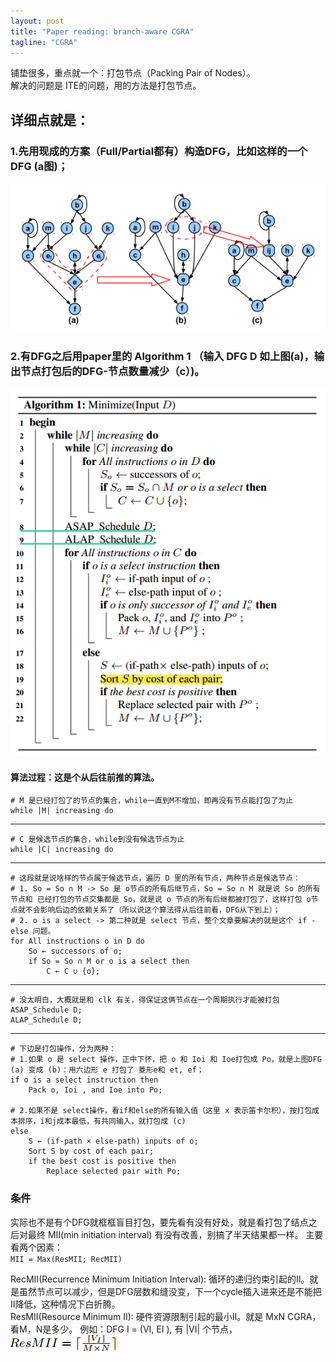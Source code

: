 ```yaml
---
layout: post
title: "Paper reading: branch-aware CGRA"
tagline: "CGRA"
---
```


铺垫很多，重点就一个：打包节点（Packing Pair of Nodes）。  
解决的问题是 ITE的问题，用的方法是打包节点。

## 详细点就是：

### 1.先用现成的方案（Full/Partial都有）构造DFG，比如这样的一个DFG (a图)；
![img.png](https://raw.githubusercontent.com/yuqisun/yuqisun.github.io/master/_posts/images/cgra/img.png)

### 2.有DFG之后用paper里的 Algorithm 1 （输入 DFG D 如上图(a)，输出节点打包后的DFG-节点数量减少（c）)。
![img.png](https://raw.githubusercontent.com/yuqisun/yuqisun.github.io/master/_posts/images/cgra/img_1.png)

#### 算法过程：这是个从后往前推的算法。
```
# M 是已经打包了的节点的集合，while一直到M不增加，即再没有节点能打包了为止
while |M| increasing do
```
---
```
# C 是候选节点的集合，while到没有候选节点为止
while |C| increasing do
```
---
```
# 这段就是说啥样的节点属于候选节点，遍历 D 里的所有节点，两种节点是候选节点：
# 1. So = So ∩ M -> So 是 o节点的所有后继节点，So = So ∩ M 就是说 So 的所有节点和 已经打包的节点交集都是 So，就是说 o 节点的所有后继都被打包了，这样打包 o节点就不会影响后边的依赖关系了（所以说这个算法得从后往前看，DFG从下到上）；
# 2. o is a select -> 第二种就是 select 节点，整个文章要解决的就是这个 if -else 问题。
for All instructions o in D do
    So ← successors of o;
    if So = So ∩ M or o is a select then
        C ← C ∪ {o};
```
---
```
# 没太明白，大概就是和 clk 有关，得保证这俩节点在一个周期执行才能被打包
ASAP_Schedule D;
ALAP_Schedule D;
```
---
```
# 下边是打包操作，分为两种：
# 1.如果 o 是 select 操作，正中下怀，把 o 和 Ioi 和 Ioe打包成 Po，就是上图DFG (a) 变成 (b)：用六边形 e 打包了 菱形e和 et, ef；
if o is a select instruction then
    Pack o, Ioi , and Ioe into Po;

# 2.如果不是 select操作，看if和else的所有输入值（这里 x 表示笛卡尔积），按打包成本排序，i和j成本最低，有共同输入，就打包成 (c)
else
    S ← (if-path × else-path) inputs of o;
    Sort S by cost of each pair;
    if the best cost is positive then
        Replace selected pair with Po;
```

### 条件
实际也不是有个DFG就框框盲目打包，要先看有没有好处，就是看打包了结点之后对最终 MII(min initiation interval) 有没有改善，别搞了半天结果都一样。
主要看两个因素：  
`MII = Max(ResMII; RecMII)`

RecMII(Recurrence Minimum Initiation Interval): 循环的递归约束引起的II。就是虽然节点可以减少，但是DFG层数和缝没变，下一个cycle插入进来还是不能把II降低，这种情况下白折腾。  
ResMII(Resource Minimum II): 硬件资源限制引起的最小II。就是 MxN CGRA，看M，N是多少。
例如：DFG I = (VI, EI ), 有 |VI| 个节点，
![img.png](https://raw.githubusercontent.com/yuqisun/yuqisun.github.io/master/_posts/images/cgra/img_2.png)